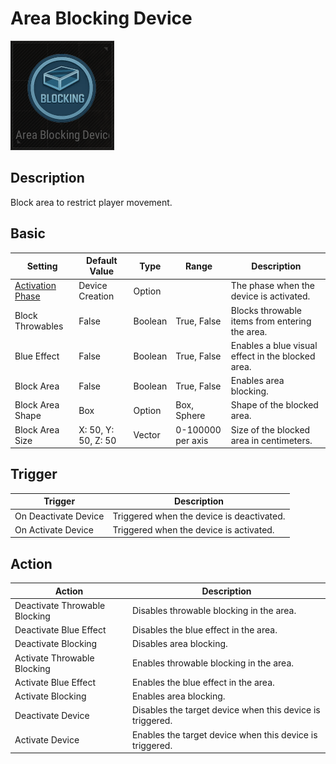 # Area Blocking Device

![AreaBlocking Icon](../.images/DeviceIcons/Device_AreaBlocking.png)

## Description

Block area to restrict player movement.

## Basic

| Setting                                      | Default Value     | Type | Range | Description                                      |
|----------------------------------------------|-------------------|------|-------|--------------------------------------------------|
| [Activation Phase](../General/Common_Device_Settings.md#activation-phase) | Device Creation    | Option | | The phase when the device is activated.           |
| Block Throwables                             | False             | Boolean | True, False | Blocks throwable items from entering the area.    |
| Blue Effect                                  | False             | Boolean | True, False | Enables a blue visual effect in the blocked area. |
| Block Area                                   | False             | Boolean | True, False | Enables area blocking.                           |
| Block Area Shape                             | Box               | Option | Box, Sphere | Shape of the blocked area.                        |
| Block Area Size                              | X: 50, Y: 50, Z: 50 | Vector | 0-100000 per axis | Size of the blocked area in centimeters.         |

## Trigger

| Trigger                | Description                                                        |
|------------------------|--------------------------------------------------------------------|
| On Deactivate Device   | Triggered when the device is deactivated.                          |
| On Activate Device     | Triggered when the device is activated.                            |

## Action

| Action                        | Description                                                        |
|-------------------------------|--------------------------------------------------------------------|
| Deactivate Throwable Blocking | Disables throwable blocking in the area.                          |
| Deactivate Blue Effect        | Disables the blue effect in the area.                             |
| Deactivate Blocking           | Disables area blocking.                                            |
| Activate Throwable Blocking   | Enables throwable blocking in the area.                           |
| Activate Blue Effect          | Enables the blue effect in the area.                              |
| Activate Blocking             | Enables area blocking.                                             |
| Deactivate Device             | Disables the target device when this device is triggered.          |
| Activate Device               | Enables the target device when this device is triggered.           |

